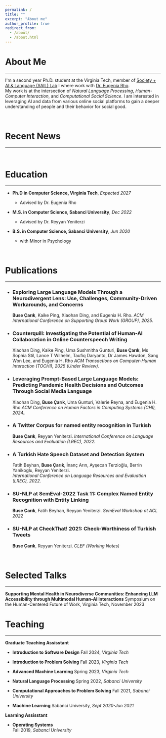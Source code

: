 ```yaml
---
permalink: /
title: ""
excerpt: "About me"
author_profile: true
redirect_from: 
  - /about/
  - /about.html
---
```


About Me
=====
---
I'm a second year Ph.D. student at the Virginia Tech, member of [Society + AI & Language (SAIL) Lab](https://sail.cs.vt.edu/) I where work with [Dr. Eugenia Rho](https://eugeniarho.com/).  
My work is at the intersection of *Natural Language Processing*, *Human-Computer Interaction*, and *Computational Social Science*. I am interested in leveraging AI and data from various online social platforms to gain a deeper understanding of people and their behavior for social good.

<br/>

Recent News 
======
---


<br/>

Education 
======
---
* **Ph.D in Computer Science, Virginia Tech**, *Expected 2027*
  - Advised by Dr. Eugenia Rho

* **M.S. in Computer Science, Sabanci University**, *Dec 2022*
  - Advised by Dr. Reyyan Yeniterzi


* **B.S. in Computer Science, Sabanci University**, *Jun 2020*
  - with Minor in Psychology

<br/>



Publications
======
---
* ### Exploring Large Language Models Through a Neurodivergent Lens: Use, Challenges, Community-Driven Workarounds, and Concerns
  **Buse Çarık**, Kaike Ping, Xiaohan Ding, and Eugenia H. Rho.
  *ACM International Conference on Supporting Group Work (GROUP), 2025.* &nbsp; [<i class="fa fa-file-pdf fa-lg" style="color: #000000;"></i>](https://doi.org/10.48550/arXiv.2410.03032)

* ### Counterquill: Investigating the Potential of Human-AI Collaboration in Online Counterspeech Writing
  Xiaohan Ding, Kaike Ping, Uma Sushmitha Gunturi, **Buse Çarık**, Ms Sophia Stil, Lance T Wilhelm, Taufiq Daryanto, Dr James Hawdon, Sang Won Lee, and Eugenia H. Rho
  *ACM Transactions on Computer-Human Interaction (TOCHI), 2025 (Under Review).* &nbsp; [<i class="fa fa-file-pdf fa-lg" style="color: #000000;"></i>](https://doi.org/10.48550/arXiv.2410.06336)

* ### Leveraging Prompt-Based Large Language Models: Predicting Pandemic Health Decisions and Outcomes Through Social Media Language
  Xiaohan Ding, **Buse Çarık**, Uma Gunturi, Valerie Reyna, and Eugenia H. Rho
  *ACM Conference on Human Factors in Computing Systems (CHI), 2024..* &nbsp; [<i class="fa fa-file-pdf fa-lg" style="color: #000000;"></i>](https://dl.acm.org/doi/10.1145/3613904.3642117)

* ### A Twitter Corpus for named entity recognition in Turkish
  **Buse Çarık**, Reyyan Yeniterzi.
  *International Conference on Language Resources and Evaluation (LREC), 2022.* &nbsp;  [<i class="fa fa-file-pdf fa-lg" style="color: #000000;"></i>](https://aclanthology.org/2022.lrec-1.484/)

* ### A Turkish Hate Speech Dataset and Detection System
  Fatih Beyhan, **Buse Çarık**, İnanç Arın, Ayşecan Terzioğlu, Berrin Yanikoglu, Reyyan Yeniterzi.  
  *International Conference on Language Resources and Evaluation (LREC), 2022.* &nbsp;  [<i class="fa fa-file-pdf fa-lg" style="color: #000000;"></i>](https://aclanthology.org/2022.lrec-1.443/)

* ### SU-NLP at SemEval-2022 Task 11: Complex Named Entity Recognition with Entity Linking
  **Buse Çarık**, Fatih Beyhan, Reyyan Yeniterzi.
  *SemEval Workshop at ACL 2022* &nbsp; [<i class="fa fa-file-pdf fa-lg" style="color: #000000;"></i>](https://aclanthology.org/2022.semeval-1.227/)

* ### SU-NLP at CheckThat! 2021: Check-Worthiness of Turkish Tweets
  **Buse Çarık**, Reyyan Yeniterzi.
  *CLEF (Working Notes)* &nbsp;  [<i class="fa fa-file-pdf fa-lg" style="color: #000000;"></i>](https://ceur-ws.org/Vol-2936/paper-37.pdf)

<br/>

Selected Talks
======
---
**Supporting Mental Health in Neurodiverse Communities: Enhancing LLM Accessibility through Multimodal Human-AI Interactions**
Symposium on the Human-Centered Future of Work, Virginia Tech, November 2023
<br/>

Teaching
======
---
**Graduate Teaching Assisstant**  
  - **Introduction to Software Design**
    Fall 2024, *Virginia Tech*  

  - **Introduction to Problem Solving**
    Fall 2023, *Virginia Tech*  

  - **Advanced Machine Learning**
    Spring 2023, *Virginia Tech*  

  - **Natural Language Processing**
    Spring 2022, *Sabanci University*    

  - **Computational Approaches to Problem Solving**
    Fall 2021, *Sabanci University*  

  - **Machine Learning**
    Sabanci University, *Sept 2020-Jun 2021*   

**Learning Assisstant** 
  - **Operating Systems**  
  Fall 2019, *Sabanci University*     